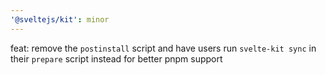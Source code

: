 ```yaml
---
'@sveltejs/kit': minor
---
```


feat: remove the `postinstall` script and have users run `svelte-kit sync` in their `prepare` script instead for better pnpm support

